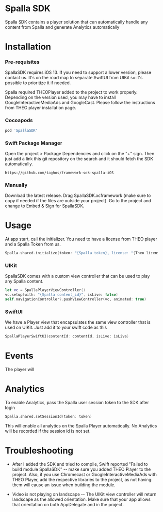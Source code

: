 # Spalla SDK

Spalla SDK contains a player solution that can automatically handle any content from Spalla and generate Analytics automatically

# Installation

### Pre-requisites

SpallaSDK requires iOS 13. If you need to support a lower version, please contact us. It's on the road map to separate SwiftUI from UIKit so it's possible to prioritize it if needed.

Spalla required THEOPlayer added to the project to work properly. Depending on the version used, you may have to install GoogleInteractiveMediaAds and GoogleCast. Please follow the instructions from THEO player installation page.

### Cocoapods

```rb
pod 'SpallaSDK'
```

### Swift Package Manager

Open the project > Package Dependencies and click on the "+" sign. Then just add a link this git repository on the search and it should fetch the SDK automatically. 

```
https://github.com/taghos/framework-sdk-spalla-iOS
```

### Manually

Download the latest release. Drag SpallaSDK.xcframework (make sure to copy if needed if the files are outside your project). Go to the project and change to Embed & Sign for SpallaSDK.


# Usage

At app start, call the initializer. You need to have a license from THEO player and a Spalla Token from us.

```swift
Spalla.shared.initialize(token: "{Spalla token}, license: "{Theo license}", applicationId: "{Chromecast application id}")
```

### UIKit

SpallaSDK comes with a custom view controller that can be used to play any Spalla content. 
```swift
let vc = SpallaPlayerViewController()
vc.setup(with: "{Spalla content_id}", isLive: false)
self.navigationController?.pushViewController(vc, animated: true)
```

### SwiftUI

We have a Player view that encapsulates the same view controller that is used on UIKit. Just add it to your swift code as this

```swift
SpallaPlayerSwiftUI(contentId: contentId, isLive: isLive)
```

# Events

The player will 

# Analytics

To enable Analytics, pass the Spalla user session token to the SDK after login

```swift
Spalla.shared.setSessionId(token: token)
```

This will enable all analytics on the Spalla Player automatically. No Analytics will be recorded if the session id is not set.

# Troubleshooting

- After I added the SDK and tried to compile, Swift reported "Failed to build module SpallaSDK"
-- make sure you added THEO Player to the project. Also, if you use Chromecast or GoogleInteractiveMediaAds with THEO Player, add the respective libraries to the project, as not having them will cause an issue when building the module.

- Video is not playing on landscape
-- The UIKit view controller will return landscape as the allowed orientation. Make sure that your app allows that orientation on both AppDelegate and in the project. 
